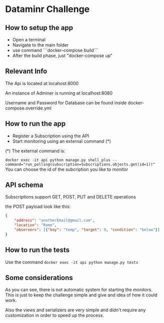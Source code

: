 
<h1>Dataminr Challenge</h1>

<h2>How to setup the app</h2>
<ul>
    <li>Open a terminal</li>
    <li>Navigate to the main folder</li>
    <li>use command ```docker-compose build```</li>
    <li>After the build phase, just "docker-compose up"</li>
</ul>

<h2>Relevant Info</h2>
<p>The Api is located at locahost:8000</p>
<p>An instance of Adminer is running at localhost:8080</p>
<p>Username and Password for Database can be found inside docker-compose.override.yml</p>

<h2>How to run the app</h2>
<ul>
    <li>Register a Subscription using the API</li>
    <li>Start monitoring using an external command (*)</li>
</ul>

(*) The external command is: </br>

```docker exec -it api python manage.py shell_plus --command="run_polling(subscription=Subscriptions.objects.get(id=1))"```
You can choose the id of the subcription you like to monitor

<h2>API schema</h2>
<p>Subscriptions support GET, POST, PUT and DELETE operations</p>
<p>the POST payload look like this:</p>

```json
{
    "address": "anotherEmail@gmail.com",
    "location": "Rome",
    "observers": [{"key": "temp", "target": 9, "condition": "below"}]
}
```

<h2>How to run the tests</h2>

Use the command ```docker exec -it api python manage.py tests```

<h2>Some considerations</h2>
<p>As you can see, there is not automatic system for starting the monitors.</br>
This is just to keep the challenge simple and give and idea of how it could work.</p>
<p>Also the views and serializers are very simple and didn't require any customization in order to speed up the process.</p>
